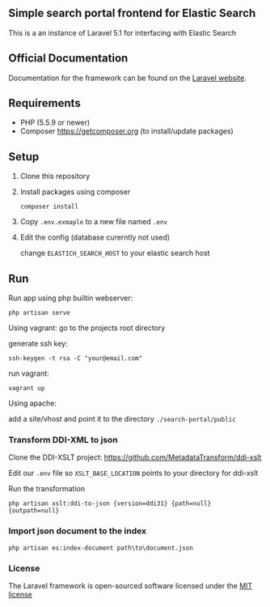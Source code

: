 ## Simple search portal frontend for Elastic Search

This is a an instance of Laravel 5.1 for interfacing with Elastic Search

## Official Documentation

Documentation for the framework can be found on the [Laravel website](http://laravel.com/docs).

## Requirements

* PHP (5.5.9 or newer)
* Composer https://getcomposer.org (to install/update packages)

## Setup

1. Clone this repository

2. Install packages using composer

   ```composer install```

3. Copy ```.env.exmaple``` to a new file named ```.env```

4. Edit the config (database curerntly not used)
    
    change ``ELASTICH_SEARCH_HOST`` to your elastic search host

## Run

Run app using php builtin webserver:

```php artisan serve```

Using vagrant:
 go to the projects root directory
 
 generate ssh key:
 
 ```ssh-keygen -t rsa -C "your@email.com"```

 run vagrant:
 
 ```vagrant up```
 
Using apache:

 add a site/vhost and point it to the directory ```./search-portal/public``` 

### Transform DDI-XML to json

  Clone the DDI-XSLT project: https://github.com/MetadataTransform/ddi-xslt

  Edit our ``.env`` file so ``XSLT_BASE_LOCATION`` points to your directory for ddi-xslt

  Run the transformation

  ```php artisan xslt:ddi-to-json {version=ddi31} {path=null} {outpath=null}```
 
### Import json document to the index

```php artisan es:index-document path\to\document.json```

 
### License

The Laravel framework is open-sourced software licensed under the [MIT license](http://opensource.org/licenses/MIT)
